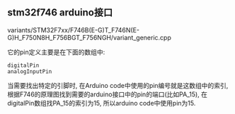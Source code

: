 ## stm32f746 arduino接口

variants/STM32F7xx/F746B(E-G)T_F746N(E-G)H_F750N8H_F756BGT_F756NGH/variant_generic.cpp

它的pin定义主要是在下面的数组中:

    digitalPin
    analogInputPin

当需要找出特定的引脚时, 在Arduino code中使用的pin编号就是这数组中的索引, 根据F746的原理图找到需要的arduino接口中的pin的端口(比如PA_15), 在digitalPin数组找PA_15的索引为15, 所以arduino code中使用pin为15.
